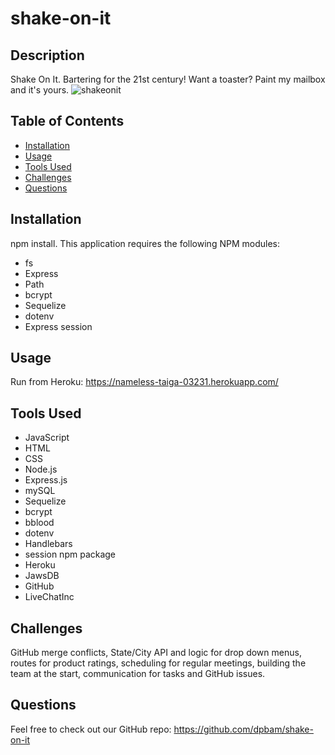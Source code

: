 # shake-on-it

## Description

Shake On It. Bartering for the 21st century! Want a toaster? Paint my mailbox and it's yours.
![shakeonit](https://user-images.githubusercontent.com/82355287/152451439-67374502-c061-46c5-8bd0-b3249596b69b.png)

## Table of Contents

- [Installation](#installation)
- [Usage](#usage)
- [Tools Used](#tools)
- [Challenges](#challenges)
- [Questions](#questions)

## Installation

npm install. This application requires the following NPM modules:

- fs
- Express
- Path
- bcrypt
- Sequelize
- dotenv
- Express session

## Usage

Run from Heroku: https://nameless-taiga-03231.herokuapp.com/

## Tools Used

- JavaScript
- HTML
- CSS
- Node.js
- Express.js
- mySQL
- Sequelize
- bcrypt
- bblood
- dotenv
- Handlebars
- session npm package
- Heroku
- JawsDB
- GitHub
- LiveChatInc

## Challenges

GitHub merge conflicts, State/City API and logic for drop down menus, routes for product ratings, scheduling for regular meetings, building the team at the start, communication for tasks and GitHub issues.

## Questions

Feel free to check out our GitHub repo: https://github.com/dpbam/shake-on-it
